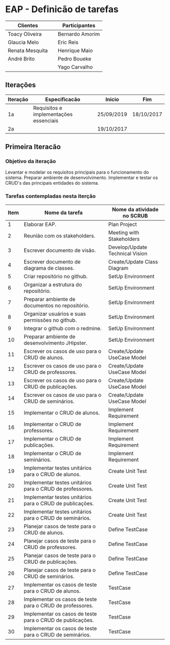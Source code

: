 # EAP - Definicão de tarefas

| Clientes        |   | Participantes   |
| --------------- | - | -------------   |
| Toacy Oliveira  |   | Bernardo Amorim |
| Glaucia Melo    |   | Eric Reis       |
| Renata Mesquita |   | Henrique Maio   |
| André Brito     |   | Pedro Boueke    |
|                 |   | Yago Carvalho   |

## Iterações

| Iteração | Especificacão                          | Inicio     | Fim        |
| -------- | -------------------------------------- | ---------- | ---------- |
| 1a       | Requisitos e implementações essenciais | 25/09/2019 | 18/10/2017 |
| 2a       |                                        | 19/10/2017 |            |

## Primeira Iteracão

### Objetivo da iteração

Levantar e modelar os requisitos principais para o funcionamento do sistema.
Preparar ambiente de desenvolvimento.
Implementar e testar os CRUD's das principais entidades do sistema.

### Tarefas contempladas nesta iterção

| Item | Nome da tarefa                                            | Nome da atividade no SCRUB      |
| ---- | --------------------------------------------------------- | ------------------------------- |
|    1 | Elaborar EAP.                                             | Plan Project                    |
|    2 | Reunião com os stakeholders.                              | Meeting with Stakeholders       |
|    3 | Escrever documento de visão.                              | Develop/Update Technical Vision |
|    4 | Escrever documento de diagrama de classes.                | Create/Update Class Diagram     |
|    5 | Criar repositório no github.                              | SetUp Environment               |
|    6 | Organizar a estrutura do repositório.                     | SetUp Environment               |
|    7 | Preparar ambiente de documentos no repositório.           | SetUp Environment               |
|    8 | Organizar usuários e suas permissões no github.           | SetUp Environment               |
|    9 | Integrar o github com o redmine.                          | SetUp Environment               |
|   10 | Preparar ambiente de desenvolvimento JHipster.            | SetUp Environment               |
|   11 | Escrever os casos de uso para o CRUD de alunos.           | Create/Update UseCase Model     |
|   12 | Escrever os casos de uso para o CRUD de professores.      | Create/Update UseCase Model     |
|   13 | Escrever os casos de uso para o CRUD de publicações.      | Create/Update UseCase Model     |
|   14 | Escrever os casos de uso para o CRUD de seminários.       | Create/Update UseCase Model     |
|   15 | Implementar o CRUD de alunos.                             | Implement Requirement           |
|   16 | Implementar o CRUD de professores.                        | Implement Requirement           |
|   17 | Implementar o CRUD de publicações.                        | Implement Requirement           |
|   18 | Implementar o CRUD de seminários.                         | Implement Requirement           |
|   19 | Implementar testes unitários para o CRUD de alunos.       | Create Unit Test                |
|   20 | Implementar testes unitários para o CRUD de professores.  | Create Unit Test                |
|   21 | Implementar testes unitários para o CRUD de publicações.  | Create Unit Test                |
|   22 | Implementar testes unitários para o CRUD de seminários.   | Create Unit Test                |
|   23 | Planejar casos de teste para o CRUD de alunos.            | Define TestCase                 |
|   24 | Planejar casos de teste para o CRUD de professores.       | Define TestCase                 |
|   25 | Planejar casos de teste para o CRUD de publicações.       | Define TestCase                 |
|   26 | Planejar casos de teste para o CRUD de seminários.        | Define TestCase                 |
|   27 | Implementar os casos de teste para o CRUD de alunos.      | TestCase                        |
|   28 | Implementar os casos de teste para o CRUD de professores. | TestCase                        |
|   29 | Implementar os casos de teste para o CRUD de publicações. | TestCase                        |
|   30 | Implementar os casos de teste para o CRUD de seminários.  | TestCase                        |



